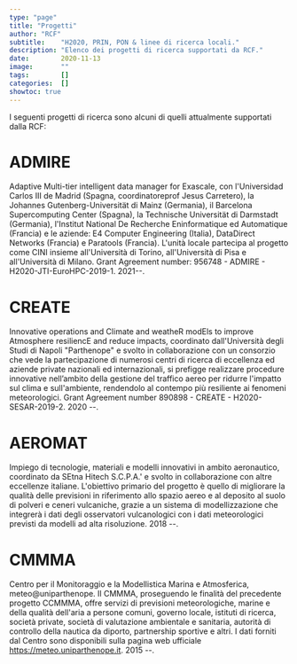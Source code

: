 ```yaml
---
type: "page"
title: "Progetti"
author: "RCF"
subtitle:    "H2020, PRIN, PON & linee di ricerca locali."
description: "Elenco dei progetti di ricerca supportati da RCF."
date:        2020-11-13
image:       ""
tags:        []
categories:  []
showtoc: true
---
```


I seguenti progetti di ricerca sono alcuni di quelli attualmente supportati dalla RCF:

# ADMIRE
Adaptive Multi-tier intelligent data manager for Exascale, con l'Universidad Carlos III de Madrid (Spagna, coordinatoreprof Jesus Carretero), la Johannes Gutenberg-Universität di Mainz (Germania), il Barcelona Supercomputing Center (Spagna), la Technische Universität di Darmstadt (Germania), l'Institut National De Recherche Eninformatique ed Automatique (Francia) e le aziende: E4 Computer Engineering (Italia), DataDirect Networks (Francia) e Paratools (Francia).
L'unità locale partecipa al progetto come CINI insieme all'Università di Torino, all'Università di Pisa e all'Università di Milano.
Grant Agreement number: 956748 - ADMIRE - H2020-JTI-EuroHPC-2019-1.
2021--.

# CREATE
Innovative operations and Climate and weatheR modEls to improve Atmosphere resiliencE and reduce impacts, coordinato dall'Università degli Studi di Napoli "Parthenope" e svolto in collaborazione con un consorzio che vede la partecipazione di numerosi centri di ricerca di eccellenza ed aziende private  nazionali ed internazionali, si prefigge realizzare procedure innovative nell’ambito della gestione del traffico aereo per ridurre l'impatto sul clima e sull'ambiente, rendendolo al contempo più resiliente ai fenomeni meteorologici.
Grant Agreement number 890898 - CREATE - H2020-SESAR-2019-2.
2020 --.

# AEROMAT
Impiego di tecnologie, materiali e modelli innovativi in ambito aeronautico, coordinato da SEtna Hitech S.C.P.A.' e svolto in collaborazione con altre eccellenze italiane. L'obiettivo primario del progetto è quello di migliorare la qualità delle previsioni in riferimento allo spazio aereo e al deposito al suolo di polveri e ceneri vulcaniche, grazie a un sistema di modellizzazione che integrerà i dati degli osservatori vulcanologici con i dati meteorologici previsti da modelli ad alta risoluzione.
2018 --.

# CMMMA
Centro  per il Monitoraggio e la Modellistica Marina e Atmosferica, meteo@uniparthenope.
Il CMMMA, proseguendo le finalità del precedente progetto CCMMMA, offre servizi di previsioni meteorologiche, marine e della qualità dell'aria a persone comuni, governo locale, istituti di ricerca, società private, società di valutazione ambientale e sanitaria, autorità di controllo della nautica da diporto, partnership sportive e altri.
I dati forniti dal Centro sono disponibili sulla pagina web ufficiale https://meteo.uniparthenope.it.
2015 --.
